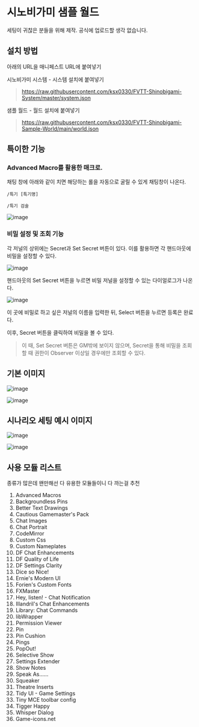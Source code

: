 # 시노비가미 샘플 월드

세팅이 귀찮은 분들을 위해 제작.
공식에 업로드할 생각 없습니다.

## 설치 방법
아래의 URL을 매니페스트 URL에 붙여넣기

시노비가미 시스템 - 시스템 설치에 붙여넣기
> https://raw.githubusercontent.com/ksx0330/FVTT-Shinobigami-System/master/system.json

샘플 월드 - 월드 설치에 붙여넣기
> https://raw.githubusercontent.com/ksx0330/FVTT-Shinobigami-Sample-World/main/world.json


## 특이한 기능
### Advanced Macro를 활용한 매크로. 
채팅 창에 아래와 같이 치면 해당하는 롤을 자동으로 굴릴 수 있게 채팅창이 나온다.

<code>/특기 [특기명]</code>

<code>/특기 검술</code>

![image](https://user-images.githubusercontent.com/15700174/133090672-dabbc3b5-b8cf-4ef7-88ff-65066b85e393.png)

### 비밀 설정 및 조회 기능
각 저널의 상위에는 Secret과 Set Secret 버튼이 있다. 이를 활용하면 각 핸드아웃에 비밀을 설정할 수 있다.

![image](https://user-images.githubusercontent.com/15700174/133089938-c2926d9f-34d4-4b94-8160-57595b30339f.png)

핸드아웃의 Set Secret 버튼을 누르면 비밀 저널을 설정할 수 있는 다이얼로그가 나온다.

![image](https://user-images.githubusercontent.com/15700174/133090048-e8e5ac9d-9e8c-4ff9-92ce-6934b8e3acab.png)

이 곳에 비밀로 하고 싶은 저널의 이름을 입력한 뒤, Select 버튼을 누르면 등록은 완료다.

이후, Secret 버튼을 클릭하여 비밀을 볼 수 있다.

> 이 때, Set Secret 버튼은 GM밖에 보이지 않으며, Secret을 통해 비밀을 조회할 때 권한이 Observer 이상일 경우에만 조회할 수 있다.


## 기본 이미지
![image](https://user-images.githubusercontent.com/15700174/133083485-4bcd3091-4eb8-4057-a591-573d8f7271db.png)

![image](https://user-images.githubusercontent.com/15700174/133083800-0610df89-9109-45fb-b155-6ec2526d43e5.png)


## 시나리오 세팅 예시 이미지
![image](https://user-images.githubusercontent.com/15700174/133083947-10f5878c-b588-495f-b78b-40e5d57b2fe0.png)

![image](https://user-images.githubusercontent.com/15700174/133083974-1c57ad5e-bad4-4b2b-a40e-9a0a05d30719.png)


## 사용 모듈 리스트
종류가 많은데 왠만해선 다 유용한 모듈들이니 다 까는걸 추천

1. Advanced Macros
2. Backgroundless Pins
3. Better Text Drawings
4. Cautious Gamemaster's Pack
5. Chat Images
6. Chat Portrait
7. CodeMirror
8. Custom Css
9. Custom Nameplates
10. DF Chat Enhancements
11. DF Quality of Life
12. DF Settings Clarity
13. Dice so Nice!
14. Ernie's Modern UI
15. Forien's Custom Fonts
16. FXMaster
17. Hey, listen! - Chat Notification
18. Illandril's Chat Enhancements
19. Library: Chat Commands
20. libWrapper
21. Permission Viewer
22. Pin
23. Pin Cushion
24. Pings
25. PopOut!
26. Selective Show
27. Settings Extender
28. Show Notes
29. Speak As......
30. Squeaker
31. Theatre Inserts
32. Tidy UI - Game Settings
33. Tiny MCE toolbar config
34. Tigger Happy
35. Whisper Dialog
36. Game-icons.net
